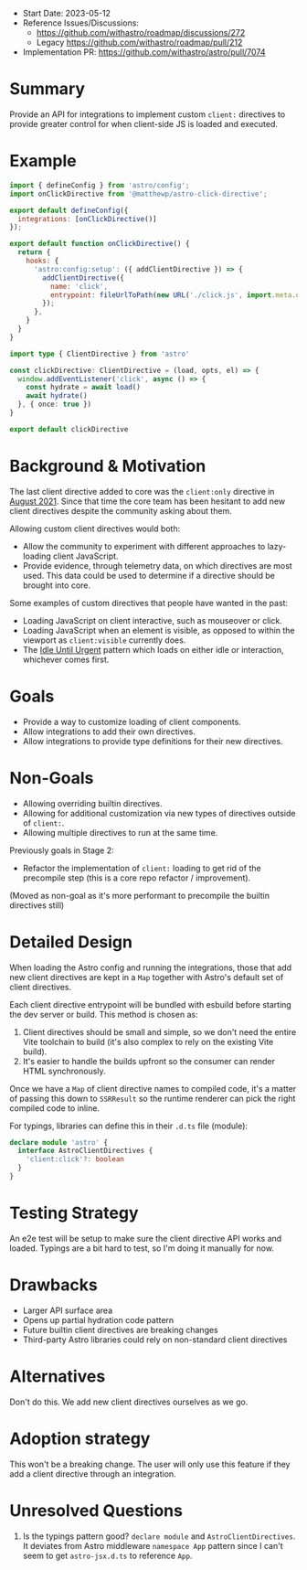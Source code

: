 - Start Date: 2023-05-12
- Reference Issues/Discussions: 
  - https://github.com/withastro/roadmap/discussions/272
  - Legacy https://github.com/withastro/roadmap/pull/212
- Implementation PR: https://github.com/withastro/astro/pull/7074

# Summary

Provide an API for integrations to implement custom `client:` directives to provide greater control for when client-side JS is loaded and executed.

# Example

```js
import { defineConfig } from 'astro/config';
import onClickDirective from '@matthewp/astro-click-directive';

export default defineConfig({
  integrations: [onClickDirective()]
});
```

```js
export default function onClickDirective() {
  return {
    hooks: {
      'astro:config:setup': ({ addClientDirective }) => {
        addClientDirective({
          name: 'click',
          entrypoint: fileUrlToPath(new URL('./click.js', import.meta.url))
        });
      },
    }
  }
}
```

```ts
import type { ClientDirective } from 'astro'

const clickDirective: ClientDirective = (load, opts, el) => {
  window.addEventListener('click', async () => {
    const hydrate = await load()
    await hydrate()
  }, { once: true })
}

export default clickDirective
```

# Background & Motivation

The last client directive added to core was the `client:only` directive in [August 2021](https://github.com/withastro/astro/issues/751). Since that time the core team has been hesitant to add new client directives despite the community asking about them.

Allowing custom client directives would both:

- Allow the community to experiment with different approaches to lazy-loading client JavaScript.
- Provide evidence, through telemetry data, on which directives are most used. This data could be used to determine if a directive should be brought into core.

Some examples of custom directives that people have wanted in the past:

- Loading JavaScript on client interactive, such as mouseover or click.
- Loading JavaScript when an element is visible, as opposed to within the viewport as `client:visible` currently does.
- The [Idle Until Urgent](https://philipwalton.com/articles/idle-until-urgent/) pattern which loads on either idle or interaction, whichever comes first.

# Goals

- Provide a way to customize loading of client components.
- Allow integrations to add their own directives.
- Allow integrations to provide type definitions for their new directives.

# Non-Goals

- Allowing overriding builtin directives.
- Allowing for additional customization via new types of directives outside of `client:`.
- Allowing multiple directives to run at the same time.

Previously goals in Stage 2:
- Refactor the implementation of `client:` loading to get rid of the precompile step (this is a core repo refactor / improvement).

(Moved as non-goal as it's more performant to precompile the builtin directives still)

# Detailed Design

When loading the Astro config and running the integrations, those that add new client directives are kept in a `Map` together with Astro's default set of client directives.

Each client directive entrypoint will be bundled with esbuild before starting the dev server or build. This method is chosen as:

1. Client directives should be small and simple, so we don't need the entire Vite toolchain to build (it's also complex to rely on the existing Vite build).
2. It's easier to handle the builds upfront so the consumer can render HTML synchronously.

Once we have a `Map` of client directive names to compiled code, it's a matter of passing this down to `SSRResult` so the runtime renderer can pick the right compiled code to inline.

For typings, libraries can define this in their `.d.ts` file (module):

```ts
declare module 'astro' {
  interface AstroClientDirectives {
    'client:click'?: boolean
  }
}
```

# Testing Strategy

An e2e test will be setup to make sure the client directive API works and loaded. Typings are a bit hard to test, so I'm doing it manually for now.

# Drawbacks

- Larger API surface area
- Opens up partial hydration code pattern
- Future builtin client directives are breaking changes
- Third-party Astro libraries could rely on non-standard client directives

# Alternatives

Don't do this. We add new client directives ourselves as we go.

# Adoption strategy

This won't be a breaking change. The user will only use this feature if they add a client directive through an integration.

# Unresolved Questions

1. Is the typings pattern good? `declare module` and `AstroClientDirectives`. It deviates from Astro middleware `namespace App` pattern since I can't seem to get `astro-jsx.d.ts` to reference `App`.
